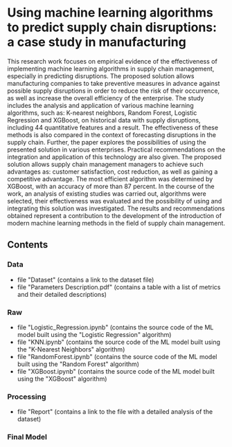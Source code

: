 # Using machine learning algorithms to predict supply chain disruptions: a case study in manufacturing
This research work focuses on empirical evidence of the effectiveness of implementing machine learning algorithms in supply chain management, especially in predicting disruptions. The proposed solution allows manufacturing companies to take preventive measures in advance against possible supply disruptions in order to reduce the risk of their occurrence, as well as increase the overall efficiency of the enterprise. The study includes the analysis and application of various machine learning algorithms, such as: K-nearest neighbors, Random Forest, Logistic Regression and XGBoost, on historical data with supply disruptions, including 44 quantitative features and a result. The effectiveness of these methods is also compared in the context of forecasting disruptions in the supply chain. Further, the paper explores the possibilities of using the presented solution in various enterprises. Practical recommendations on the integration and application of this technology are also given. The proposed solution allows supply chain management managers to achieve such advantages as: customer satisfaction, cost reduction, as well as gaining a competitive advantage. The most efficient algorithm was determined by XGBoost, with an accuracy of more than 87 percent. In the course of the work, an analysis of existing studies was carried out, algorithms were selected, their effectiveness was evaluated and the possibility of using and integrating this solution was investigated. The results and recommendations obtained represent a contribution to the development of the introduction of modern machine learning methods in the field of supply chain management.

## Contents

### Data
+ file "Dataset" (contains a link to the dataset file)
+ file "Parameters Description.pdf" (contains a table with a list of metrics and their detailed descriptions)

### Raw
+ file "Logistic_Regression.ipynb" (contains the source code of the ML model built using the "Logistic Regression" algorithm)
+ file "KNN.ipynb" (contains the source code of the ML model built using the "K-Nearest Neighbors" algorithm)
+ file "RandomForest.ipynb" (contains the source code of the ML model built using the "Random Forest" algorithm)
+ file "XGBoost.ipynb" (contains the source code of the ML model built using the "XGBoost" algorithm)

### Processing
+ file "Report" (contains a link to the file with a detailed analysis of the dataset)



### Final Model
   
